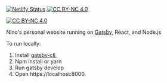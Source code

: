 [![Netlify Status](https://api.netlify.com/api/v1/badges/87619a17-f744-4965-8714-7eff7ae90696/deploy-status)](https://app.netlify.com/sites/naughty-edison-f42f27/deploys) [![CC BY-NC 4.0][cc-by-nc-shield]][cc-by-nc]

[![CC BY-NC 4.0][cc-by-nc-image]][cc-by-nc]

[cc-by-nc]: https://creativecommons.org/licenses/by-nc/4.0/
[cc-by-nc-image]: https://licensebuttons.net/l/by-nc/4.0/88x31.png
[cc-by-nc-shield]: https://img.shields.io/badge/License-CC%20BY--NC%204.0-lightgrey.svg

Nino's personal website running on [Gatsby](https://www.gatsbyjs.com/docs), React, and Node.js

To run locally:

1. Install [gatsby-cli](https://www.gatsbyjs.com/docs/reference/gatsby-cli/),
2. Npm install or yarn
3. Run gatsby develop
4. Open https://localhost:8000.